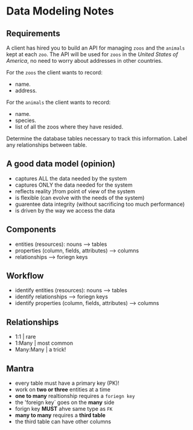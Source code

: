 # Data Modeling Notes

## Requirements

A client has hired you to build an API for managing `zoos` and the `animals` kept at each `zoo`. The API will be used for `zoos` in the _United States of America_, no need to worry about addresses in other countries.

For the `zoos` the client wants to record:

- name.
- address.

For the `animals` the client wants to record:

- name.
- species.
- list of all the zoos where they have resided.

Determine the database tables necessary to track this information.
Label any relationships between table.

## A good data model (opinion)

- captures ALL the data needed by the system
- captures ONLY the data needed for the system
- reflects reality )from point of view of the system
- is flexible (can evolve with the needs of the system)
- guarentee data integrity (without sacrificing too much performance)
- is driven by the way we access the data

## Components

- entities (resources): nouns --> tables
- properties (column, fields, attributes) --> columns
- relationships --> foriegn keys

## Workflow

- identify entities (resources): nouns --> tables
- identify relationships --> foriegn keys
- identify properties (column, fields, attributes) --> columns

## Relationships

- 1:1 | rare
- 1:Many | most common
- Many:Many | a trick!

## Mantra

- every table must have a primary key (PK)!
- work on **two or three** entities at a time
- __one to many__ realtionship requires a `foriegn key`
- the 'foreign key` goes on the **many** side
- forign key __MUST__ ahve same type as `FK`
- __many to many__ requires a **third table**
- the third table can have other columns

